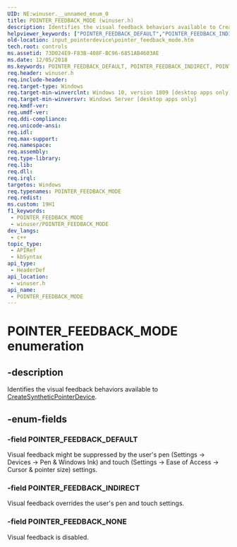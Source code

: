 ```yaml
---
UID: NE:winuser.__unnamed_enum_0
title: POINTER_FEEDBACK_MODE (winuser.h)
description: Identifies the visual feedback behaviors available to CreateSyntheticPointerDevice.
helpviewer_keywords: ["POINTER_FEEDBACK_DEFAULT","POINTER_FEEDBACK_INDIRECT","POINTER_FEEDBACK_MODE","POINTER_FEEDBACK_MODE enumeration","POINTER_FEEDBACK_NONE","input_pointerdevice.pointer_feedback_mode","winuser/POINTER_FEEDBACK_DEFAULT","winuser/POINTER_FEEDBACK_INDIRECT","winuser/POINTER_FEEDBACK_MODE","winuser/POINTER_FEEDBACK_NONE"]
old-location: input_pointerdevice\pointer_feedback_mode.htm
tech.root: controls
ms.assetid: 73D024E9-F83B-408F-BC96-6851AB4603AE
ms.date: 12/05/2018
ms.keywords: POINTER_FEEDBACK_DEFAULT, POINTER_FEEDBACK_INDIRECT, POINTER_FEEDBACK_MODE, POINTER_FEEDBACK_MODE enumeration, POINTER_FEEDBACK_NONE, input_pointerdevice.pointer_feedback_mode, winuser/POINTER_FEEDBACK_DEFAULT, winuser/POINTER_FEEDBACK_INDIRECT, winuser/POINTER_FEEDBACK_MODE, winuser/POINTER_FEEDBACK_NONE
req.header: winuser.h
req.include-header: 
req.target-type: Windows
req.target-min-winverclnt: Windows 10, version 1809 [desktop apps only]
req.target-min-winversvr: Windows Server [desktop apps only]
req.kmdf-ver: 
req.umdf-ver: 
req.ddi-compliance: 
req.unicode-ansi: 
req.idl: 
req.max-support: 
req.namespace: 
req.assembly: 
req.type-library: 
req.lib: 
req.dll: 
req.irql: 
targetos: Windows
req.typenames: POINTER_FEEDBACK_MODE
req.redist: 
ms.custom: 19H1
f1_keywords:
 - POINTER_FEEDBACK_MODE
 - winuser/POINTER_FEEDBACK_MODE
dev_langs:
 - c++
topic_type:
 - APIRef
 - kbSyntax
api_type:
 - HeaderDef
api_location:
 - winuser.h
api_name:
 - POINTER_FEEDBACK_MODE
---
```


# POINTER_FEEDBACK_MODE enumeration


## -description

Identifies the visual feedback behaviors available to <a href="../winuser/nf-winuser-createsyntheticpointerdevice.md">CreateSyntheticPointerDevice</a>.

## -enum-fields

### -field POINTER_FEEDBACK_DEFAULT

Visual feedback might be suppressed by the user's pen (Settings -&gt; Devices -&gt; Pen &amp; Windows Ink) and touch (Settings -&gt; Ease of Access -&gt; Cursor &amp; pointer size) settings.

### -field POINTER_FEEDBACK_INDIRECT

Visual feedback overrides the user's pen and touch settings.

### -field POINTER_FEEDBACK_NONE

Visual feedback is disabled.

